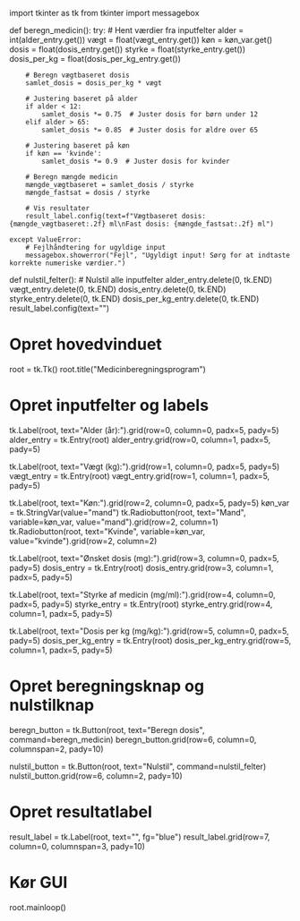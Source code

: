 import tkinter as tk
from tkinter import messagebox

def beregn_medicin():
    try:
        # Hent værdier fra inputfelter
        alder = int(alder_entry.get())
        vægt = float(vægt_entry.get())
        køn = køn_var.get()
        dosis = float(dosis_entry.get())
        styrke = float(styrke_entry.get())
        dosis_per_kg = float(dosis_per_kg_entry.get())
        
        # Beregn vægtbaseret dosis
        samlet_dosis = dosis_per_kg * vægt

        # Justering baseret på alder
        if alder < 12:
            samlet_dosis *= 0.75  # Juster dosis for børn under 12
        elif alder > 65:
            samlet_dosis *= 0.85  # Juster dosis for ældre over 65

        # Justering baseret på køn
        if køn == 'kvinde':
            samlet_dosis *= 0.9  # Juster dosis for kvinder
        
        # Beregn mængde medicin
        mængde_vægtbaseret = samlet_dosis / styrke
        mængde_fastsat = dosis / styrke
        
        # Vis resultater
        result_label.config(text=f"Vægtbaseret dosis: {mængde_vægtbaseret:.2f} ml\nFast dosis: {mængde_fastsat:.2f} ml")

    except ValueError:
        # Fejlhåndtering for ugyldige input
        messagebox.showerror("Fejl", "Ugyldigt input! Sørg for at indtaste korrekte numeriske værdier.")

def nulstil_felter():
    # Nulstil alle inputfelter
    alder_entry.delete(0, tk.END)
    vægt_entry.delete(0, tk.END)
    dosis_entry.delete(0, tk.END)
    styrke_entry.delete(0, tk.END)
    dosis_per_kg_entry.delete(0, tk.END)
    result_label.config(text="")

# Opret hovedvinduet
root = tk.Tk()
root.title("Medicinberegningsprogram")

# Opret inputfelter og labels
tk.Label(root, text="Alder (år):").grid(row=0, column=0, padx=5, pady=5)
alder_entry = tk.Entry(root)
alder_entry.grid(row=0, column=1, padx=5, pady=5)

tk.Label(root, text="Vægt (kg):").grid(row=1, column=0, padx=5, pady=5)
vægt_entry = tk.Entry(root)
vægt_entry.grid(row=1, column=1, padx=5, pady=5)

tk.Label(root, text="Køn:").grid(row=2, column=0, padx=5, pady=5)
køn_var = tk.StringVar(value="mand")
tk.Radiobutton(root, text="Mand", variable=køn_var, value="mand").grid(row=2, column=1)
tk.Radiobutton(root, text="Kvinde", variable=køn_var, value="kvinde").grid(row=2, column=2)

tk.Label(root, text="Ønsket dosis (mg):").grid(row=3, column=0, padx=5, pady=5)
dosis_entry = tk.Entry(root)
dosis_entry.grid(row=3, column=1, padx=5, pady=5)

tk.Label(root, text="Styrke af medicin (mg/ml):").grid(row=4, column=0, padx=5, pady=5)
styrke_entry = tk.Entry(root)
styrke_entry.grid(row=4, column=1, padx=5, pady=5)

tk.Label(root, text="Dosis per kg (mg/kg):").grid(row=5, column=0, padx=5, pady=5)
dosis_per_kg_entry = tk.Entry(root)
dosis_per_kg_entry.grid(row=5, column=1, padx=5, pady=5)

# Opret beregningsknap og nulstilknap
beregn_button = tk.Button(root, text="Beregn dosis", command=beregn_medicin)
beregn_button.grid(row=6, column=0, columnspan=2, pady=10)

nulstil_button = tk.Button(root, text="Nulstil", command=nulstil_felter)
nulstil_button.grid(row=6, column=2, pady=10)

# Opret resultatlabel
result_label = tk.Label(root, text="", fg="blue")
result_label.grid(row=7, column=0, columnspan=3, pady=10)

# Kør GUI
root.mainloop()

